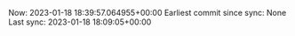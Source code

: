 Now: 2023-01-18 18:39:57.064955+00:00 Earliest commit since sync: None Last sync: 2023-01-18 18:09:05+00:00
